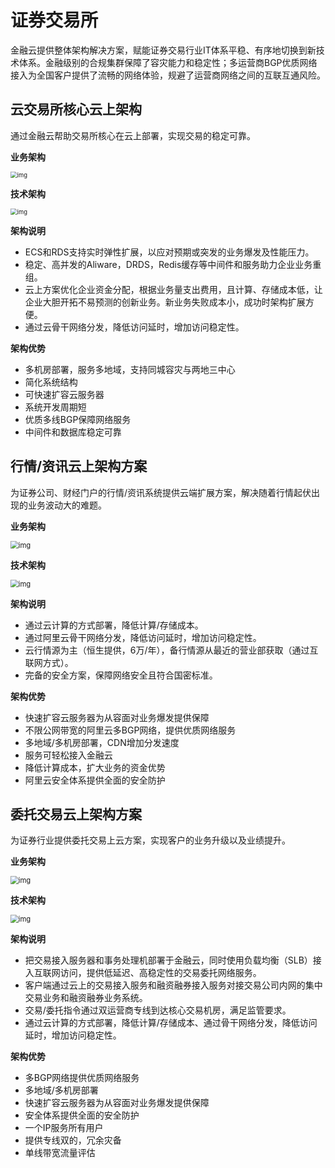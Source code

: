 # 证券交易所

金融云提供整体架构解决方案，赋能证券交易行业IT体系平稳、有序地切换到新技术体系。金融级别的合规集群保障了容灾能力和稳定性；多运营商BGP优质网络接入为全国客户提供了流畅的网络体验，规避了运营商网络之间的互联互通风险。

## 云交易所核心云上架构

通过金融云帮助交易所核心在云上部署，实现交易的稳定可靠。

**业务架构**

<img src="http://help-static-aliyun-doc.aliyuncs.com/assets/img/15922/15481782287208_zh-CN.png" alt="img" style="zoom:67%;" />

**技术架构**

<img src="http://help-static-aliyun-doc.aliyuncs.com/assets/img/15922/15481782287209_zh-CN.png" alt="img" style="zoom:67%;" />

**架构说明**

- ECS和RDS支持实时弹性扩展，以应对预期或突发的业务爆发及性能压力。
- 稳定、高并发的Aliware，DRDS，Redis缓存等中间件和服务助力企业业务重组。
- 云上方案优化企业资金分配，根据业务量支出费用，且计算、存储成本低，让企业大胆开拓不易预测的创新业务。新业务失败成本小，成功时架构扩展方便。
- 通过云骨干网络分发，降低访问延时，增加访问稳定性。

**架构优势**

- 多机房部署，服务多地域，支持同城容灾与两地三中心
- 简化系统结构
- 可快速扩容云服务器
- 系统开发周期短
- 优质多线BGP保障网络服务
- 中间件和数据库稳定可靠

## 行情/资讯云上架构方案

为证券公司、财经门户的行情/资讯系统提供云端扩展方案，解决随着行情起伏出现的业务波动大的难题。

**业务架构**

<img src="http://help-static-aliyun-doc.aliyuncs.com/assets/img/15922/15481782287211_zh-CN.png" alt="img" style="zoom: 80%;" />

**技术架构**

<img src="http://help-static-aliyun-doc.aliyuncs.com/assets/img/15922/15481782287213_zh-CN.png" alt="img" style="zoom: 80%;" />

**架构说明**

- 通过云计算的方式部署，降低计算/存储成本。
- 通过阿里云骨干网络分发，降低访问延时，增加访问稳定性。
- 云行情源为主（恒生提供，6万/年），备行情源从最近的营业部获取（通过互联网方式）。
- 完备的安全方案，保障网络安全且符合国密标准。

**架构优势**

- 快速扩容云服务器为从容面对业务爆发提供保障
- 不限公网带宽的阿里云多BGP网络，提供优质网络服务
- 多地域/多机房部署，CDN增加分发速度
- 服务可轻松接入金融云
- 降低计算成本，扩大业务的资金优势
- 阿里云安全体系提供全面的安全防护

## 委托交易云上架构方案

为证券行业提供委托交易上云方案，实现客户的业务升级以及业绩提升。

**业务架构**

<img src="http://help-static-aliyun-doc.aliyuncs.com/assets/img/15922/15481782287214_zh-CN.png" alt="img" style="zoom: 80%;" />

**技术架构**

<img src="http://help-static-aliyun-doc.aliyuncs.com/assets/img/15922/15481782287215_zh-CN.png" alt="img" style="zoom: 80%;" />

**架构说明**

- 把交易接入服务器和事务处理机部署于金融云，同时使用负载均衡（SLB）接入互联网访问，提供低延迟、高稳定性的交易委托网络服务。
- 客户端通过云上的交易接入服务和融资融券接入服务对接交易公司内网的集中交易业务和融资融券业务系统。
- 交易/委托指令通过双运营商专线到达核心交易机房，满足监管要求。
- 通过云计算的方式部署，降低计算/存储成本、通过骨干网络分发，降低访问延时，增加访问稳定性。

**架构优势**

- 多BGP网络提供优质网络服务
- 多地域/多机房部署
- 快速扩容云服务器为从容面对业务爆发提供保障
- 安全体系提供全面的安全防护
- 一个IP服务所有用户
- 提供专线双的，冗余灾备
- 单线带宽流量评估